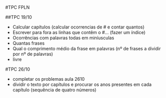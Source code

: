 #TPC FPLN

##TPC 19/10

- Calcular capítulos (calcular ocorrencias de # e contar quantos)
- Escrever para fora as linhas que contêm o #... (fazer um índice)
- Ocorrências com palavras todas em miníusculas
- Quantas frases
- Qual o comprimento médio da frase em palavras (nº de frases a dividir por nº de palavras)
- livre

#TPC 26/10
- completar os problemas aula 2610
- dividir o texto por capítulos e procurar os anos presentes em cada capítulo (sequência de quatro números)